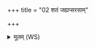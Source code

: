 +++
title = "02 शतं जह्यप्सरसाम्"

+++
<details><summary>मूलम् (WS)</summary>

शतं जह्यप्सरसां शतं श्वन्वतीनाम् ।  
गन्धर्वपत्नीनां शतस्येन्द्रो अपि कृतच्छिरः ॥ २ ॥
</details>